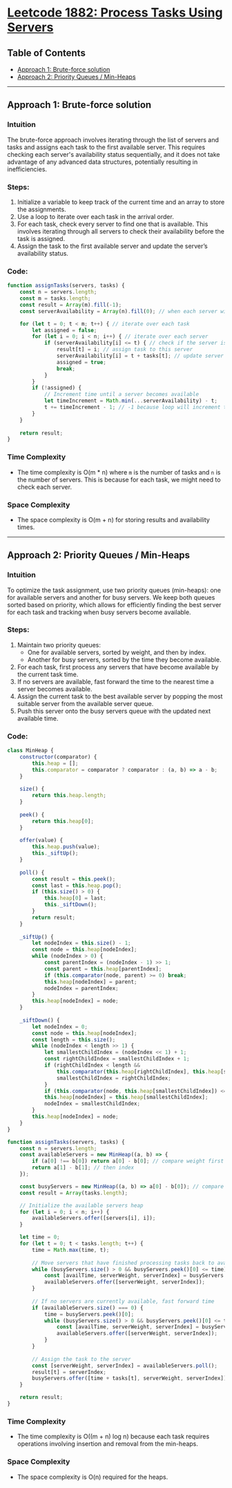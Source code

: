 # [Leetcode 1882: Process Tasks Using Servers](https://leetcode.com/problems/process-tasks-using-servers/)

## Table of Contents
- [Approach 1: Brute-force solution](#approach-1-brute-force-solution)
- [Approach 2: Priority Queues / Min-Heaps](#approach-2-priority-queues--min-heaps)

---

## Approach 1: Brute-force solution

### Intuition
The brute-force approach involves iterating through the list of servers and tasks and assigns each task to the first available server. This requires checking each server's availability status sequentially, and it does not take advantage of any advanced data structures, potentially resulting in inefficiencies.

### Steps:
1. Initialize a variable to keep track of the current time and an array to store the assignments.
2. Use a loop to iterate over each task in the arrival order.
3. For each task, check every server to find one that is available. This involves iterating through all servers to check their availability before the task is assigned.
4. Assign the task to the first available server and update the server’s availability status.

### Code:
```javascript
function assignTasks(servers, tasks) {
    const n = servers.length;
    const m = tasks.length;
    const result = Array(m).fill(-1);
    const serverAvailability = Array(n).fill(0); // when each server will be available

    for (let t = 0; t < m; t++) { // iterate over each task
        let assigned = false;
        for (let i = 0; i < n; i++) { // iterate over each server
            if (serverAvailability[i] <= t) { // check if the server is available at time t
                result[t] = i; // assign task to this server
                serverAvailability[i] = t + tasks[t]; // update server's next availability time
                assigned = true;
                break;
            }
        }
        if (!assigned) {
            // Increment time until a server becomes available
            let timeIncrement = Math.min(...serverAvailability) - t;
            t += timeIncrement - 1; // -1 because loop will increment t by 1 again
        }
    }
    
    return result;
}
```

### Time Complexity
- The time complexity is O(m * n) where `m` is the number of tasks and `n` is the number of servers. This is because for each task, we might need to check each server.

### Space Complexity
- The space complexity is O(m + n) for storing results and availability times.

---

## Approach 2: Priority Queues / Min-Heaps

### Intuition
To optimize the task assignment, use two priority queues (min-heaps): one for available servers and another for busy servers. We keep both queues sorted based on priority, which allows for efficiently finding the best server for each task and tracking when busy servers become available.

### Steps:
1. Maintain two priority queues: 
   - One for available servers, sorted by weight, and then by index.
   - Another for busy servers, sorted by the time they become available.
2. For each task, first process any servers that have become available by the current task time.
3. If no servers are available, fast forward the time to the nearest time a server becomes available.
4. Assign the current task to the best available server by popping the most suitable server from the available server queue.
5. Push this server onto the busy servers queue with the updated next available time.

### Code:
```javascript
class MinHeap {
    constructor(comparator) {
        this.heap = [];
        this.comparator = comparator ? comparator : (a, b) => a - b;
    }
    
    size() {
        return this.heap.length;
    }
    
    peek() {
        return this.heap[0];
    }
    
    offer(value) {
        this.heap.push(value);
        this._siftUp();
    }
    
    poll() {
        const result = this.peek();
        const last = this.heap.pop();
        if (this.size() > 0) {
            this.heap[0] = last;
            this._siftDown();
        }
        return result;
    }
    
    _siftUp() {
        let nodeIndex = this.size() - 1;
        const node = this.heap[nodeIndex];
        while (nodeIndex > 0) {
            const parentIndex = (nodeIndex - 1) >> 1;
            const parent = this.heap[parentIndex];
            if (this.comparator(node, parent) >= 0) break;
            this.heap[nodeIndex] = parent;
            nodeIndex = parentIndex;
        }
        this.heap[nodeIndex] = node;
    }
    
    _siftDown() {
        let nodeIndex = 0;
        const node = this.heap[nodeIndex];
        const length = this.size();
        while (nodeIndex < length >> 1) {
            let smallestChildIndex = (nodeIndex << 1) + 1;
            const rightChildIndex = smallestChildIndex + 1;
            if (rightChildIndex < length &&
                this.comparator(this.heap[rightChildIndex], this.heap[smallestChildIndex]) < 0) {
                smallestChildIndex = rightChildIndex;
            }
            if (this.comparator(node, this.heap[smallestChildIndex]) <= 0) break;
            this.heap[nodeIndex] = this.heap[smallestChildIndex];
            nodeIndex = smallestChildIndex;
        }
        this.heap[nodeIndex] = node;
    }
}

function assignTasks(servers, tasks) {
    const n = servers.length;
    const availableServers = new MinHeap((a, b) => {
        if (a[0] !== b[0]) return a[0] - b[0]; // compare weight first
        return a[1] - b[1]; // then index
    });

    const busyServers = new MinHeap((a, b) => a[0] - b[0]); // compare available time
    const result = Array(tasks.length);

    // Initialize the available servers heap
    for (let i = 0; i < n; i++) {
        availableServers.offer([servers[i], i]);
    }

    let time = 0;
    for (let t = 0; t < tasks.length; t++) {
        time = Math.max(time, t);
        
        // Move servers that have finished processing tasks back to available
        while (busyServers.size() > 0 && busyServers.peek()[0] <= time) {
            const [availTime, serverWeight, serverIndex] = busyServers.poll();
            availableServers.offer([serverWeight, serverIndex]);
        }
        
        // If no servers are currently available, fast forward time
        if (availableServers.size() === 0) {
            time = busyServers.peek()[0];
            while (busyServers.size() > 0 && busyServers.peek()[0] <= time) {
                const [availTime, serverWeight, serverIndex] = busyServers.poll();
                availableServers.offer([serverWeight, serverIndex]);
            }
        }
        
        // Assign the task to the server
        const [serverWeight, serverIndex] = availableServers.poll();
        result[t] = serverIndex;
        busyServers.offer([time + tasks[t], serverWeight, serverIndex]);
    }

    return result;
}
```

### Time Complexity
- The time complexity is O((m + n) log n) because each task requires operations involving insertion and removal from the min-heaps.

### Space Complexity
- The space complexity is O(n) required for the heaps.


